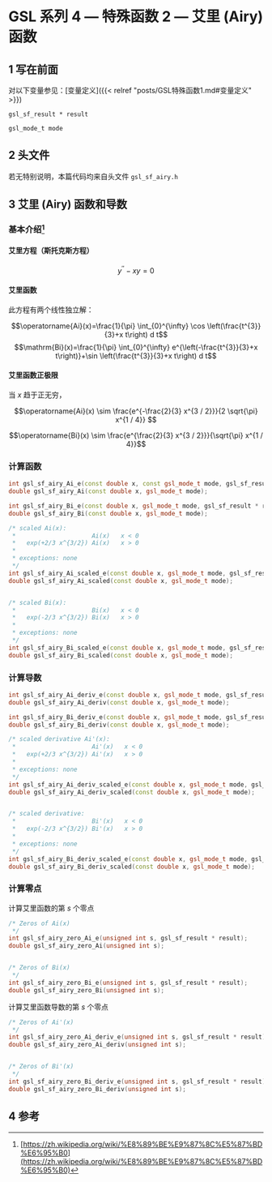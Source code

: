 # GSL 系列 4 — 特殊函数 2 — 艾里 (Airy) 函数


<!--more-->

## 1 写在前面
对以下变量参见：[变量定义]({{< relref "posts/GSL特殊函数1.md#变量定义" >}})

`gsl_sf_result * result`

`gsl_mode_t mode`

## 2 头文件
若无特别说明，本篇代码均来自头文件 `gsl_sf_airy.h`

## 3 艾里 (Airy) 函数和导数

### 基本介绍[^1]

#### 艾里方程（斯托克斯方程）

$$y^{\prime \prime}-x y=0$$

#### 艾里函数
此方程有两个线性独立解：

$$\operatorname{Ai}(x)=\frac{1}{\pi} \int_{0}^{\infty} \cos \left(\frac{t^{3}}{3}+x t\right) d t$$
$$\mathrm{Bi}(x)=\frac{1}{\pi} \int_{0}^{\infty} e^{\left(-\frac{t^{3}}{3}+x t\right)}+\sin \left(\frac{t^{3}}{3}+x t\right) d t$$

#### 艾里函数正极限
当 $x$ 趋于正无穷，

$$\operatorname{Ai}(x) \sim \frac{e^{-\frac{2}{3} x^{3 / 2}}}{2 \sqrt{\pi} x^{1 / 4}} $$

$$\operatorname{Bi}(x) \sim \frac{e^{\frac{2}{3} x^{3 / 2}}}{\sqrt{\pi} x^{1 / 4}}$$

### 计算函数

```cpp
int gsl_sf_airy_Ai_e(const double x, const gsl_mode_t mode, gsl_sf_result * result);
double gsl_sf_airy_Ai(const double x, gsl_mode_t mode);

int gsl_sf_airy_Bi_e(const double x, gsl_mode_t mode, gsl_sf_result * result);
double gsl_sf_airy_Bi(const double x, gsl_mode_t mode);

/* scaled Ai(x):
 *                     Ai(x)   x < 0
 *   exp(+2/3 x^{3/2}) Ai(x)   x > 0
 *
 * exceptions: none
 */
int gsl_sf_airy_Ai_scaled_e(const double x, gsl_mode_t mode, gsl_sf_result * result);
double gsl_sf_airy_Ai_scaled(const double x, gsl_mode_t mode);


/* scaled Bi(x):
 *                     Bi(x)   x < 0
 *   exp(-2/3 x^{3/2}) Bi(x)   x > 0
 *
 * exceptions: none
 */
int gsl_sf_airy_Bi_scaled_e(const double x, gsl_mode_t mode, gsl_sf_result * result);
double gsl_sf_airy_Bi_scaled(const double x, gsl_mode_t mode);
```

### 计算导数

```cpp
int gsl_sf_airy_Ai_deriv_e(const double x, gsl_mode_t mode, gsl_sf_result * result);
double gsl_sf_airy_Ai_deriv(const double x, gsl_mode_t mode);

int gsl_sf_airy_Bi_deriv_e(const double x, gsl_mode_t mode, gsl_sf_result * result);
double gsl_sf_airy_Bi_deriv(const double x, gsl_mode_t mode);

/* scaled derivative Ai'(x):
 *                     Ai'(x)   x < 0
 *   exp(+2/3 x^{3/2}) Ai'(x)   x > 0
 *
 * exceptions: none
 */
int gsl_sf_airy_Ai_deriv_scaled_e(const double x, gsl_mode_t mode, gsl_sf_result * result);
double gsl_sf_airy_Ai_deriv_scaled(const double x, gsl_mode_t mode);


/* scaled derivative:
 *                     Bi'(x)   x < 0
 *   exp(-2/3 x^{3/2}) Bi'(x)   x > 0
 *
 * exceptions: none
 */
int gsl_sf_airy_Bi_deriv_scaled_e(const double x, gsl_mode_t mode, gsl_sf_result * result);
double gsl_sf_airy_Bi_deriv_scaled(const double x, gsl_mode_t mode);
```

### 计算零点
计算艾里函数的第 $s$ 个零点
```cpp
/* Zeros of Ai(x)
 */
int gsl_sf_airy_zero_Ai_e(unsigned int s, gsl_sf_result * result);
double gsl_sf_airy_zero_Ai(unsigned int s);


/* Zeros of Bi(x)
 */
int gsl_sf_airy_zero_Bi_e(unsigned int s, gsl_sf_result * result);
double gsl_sf_airy_zero_Bi(unsigned int s);
```
计算艾里函数导数的第 $s$ 个零点

```cpp
/* Zeros of Ai'(x)
 */
int gsl_sf_airy_zero_Ai_deriv_e(unsigned int s, gsl_sf_result * result);
double gsl_sf_airy_zero_Ai_deriv(unsigned int s);


/* Zeros of Bi'(x)
 */
int gsl_sf_airy_zero_Bi_deriv_e(unsigned int s, gsl_sf_result * result);
double gsl_sf_airy_zero_Bi_deriv(unsigned int s);
```

## 4 参考
[^1]: [https://zh.wikipedia.org/wiki/%E8%89%BE%E9%87%8C%E5%87%BD%E6%95%B0](https://zh.wikipedia.org/wiki/%E8%89%BE%E9%87%8C%E5%87%BD%E6%95%B0)
